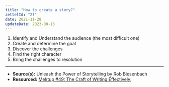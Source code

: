 ```yaml
---
title: "How to create a story?"
zettelId: "2f"
date: 2021-11-28
updateDate: 2023-08-13
---
```


1. Identify and Understand the audience (the most difficult one)
2. Create and determine the goal
3. Discover the challenges
4. Find the right character
5. Bring the challenges to resolution

---

- **Source(s):** Unleash the Power of Storytelling by Rob Biesenbach
- **Resourced:** [Mektup #49: The Craft of Writing Effectively](/newsletter/mektup-49/);
